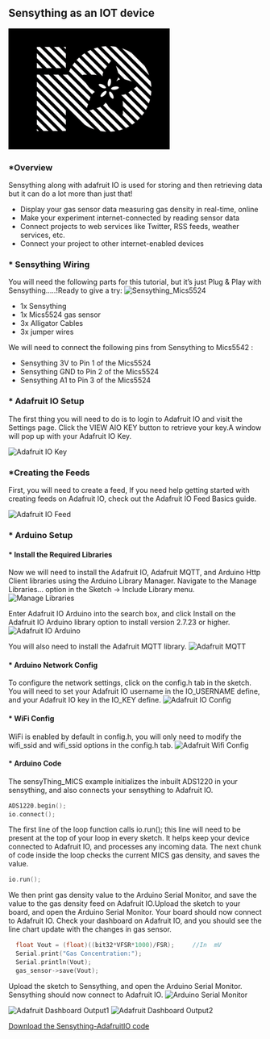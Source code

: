 ## Sensything as an IOT device
![Adafruit-IO-Logo](images/Adafruit-IO-Logo.png)

### *Overview

Sensything along with adafruit IO is used for storing and then retrieving data but it can do a lot more than just that!

* Display your gas sensor data measuring gas density in real-time, online
* Make your experiment internet-connected by reading sensor data
* Connect projects to web services like Twitter, RSS feeds, weather services, etc.
* Connect your project to other internet-enabled devices

### * Sensything Wiring
You will need the following parts for this tutorial, but it’s just Plug & Play with Sensything…..!Ready to give a try:
![Sensything_Mics5524](images/)

* 1x Sensything
* 1x Mics5524 gas sensor
* 3x Alligator Cables
* 3x jumper wires

We will need to connect the following pins from Sensything to Mics5542 :
* Sensything 3V to Pin 1 of the Mics5524
* Sensything  GND to Pin 2 of the Mics5524
* Sensything  A1 to Pin 3 of the Mics5524 

### * Adafruit IO Setup
The first thing you will need to do is to login to Adafruit IO and visit the Settings page. Click the VIEW AIO KEY button to retrieve your key.A window will pop up with your Adafruit IO Key. 

![Adafruit IO Key](images/)		

### *Creating the Feeds 
First, you will need to create a feed, If you need help getting started with creating feeds on Adafruit IO, check out the Adafruit IO Feed Basics guide.

![Adafruit IO Feed](images/)	

### * Arduino Setup
 
#### * Install the Required Libraries
Now we will need to install the Adafruit IO, Adafruit MQTT, and Arduino Http Client libraries using the Arduino Library Manager. Navigate to the Manage Libraries... option in the Sketch -> Include Library menu.
![Manage Libraries](images/)	

Enter Adafruit IO Arduino into the search box, and click Install on the Adafruit IO Arduino library option to install version 2.7.23 or higher.
![Adafruit IO Arduino](images/)	

You will also need to install the Adafruit MQTT library.
![Adafruit MQTT](images/)	

#### * Arduino Network Config
To configure the network settings, click on the config.h tab in the sketch. You will need to set your Adafruit IO username in the IO_USERNAME define, and your Adafruit IO key in the IO_KEY define.
![Adafruit IO Config](images/)

#### * WiFi Config
WiFi is enabled by default in config.h, you will only need to modify the wifi_ssid and wifi_ssid options in the config.h tab.
![Adafruit Wifi Config](images/)

#### * Arduino Code
The sensyThing_MICS example  initializes the inbuilt  ADS1220 in your sensything, and also connects your sensything to Adafruit IO. 
```c
ADS1220.begin();
io.connect();
```
The first line of the loop function calls io.run(); this line will need to be present at the top of your loop in every sketch. It helps keep your device connected to Adafruit IO, and processes any incoming data.
The next chunk of code inside the loop checks the current MICS gas density, and saves the value.
```c
io.run();
```
We then print gas density value to the Arduino Serial Monitor, and save the value to the gas density feed on Adafruit IO.Upload the sketch to your board, and open the Arduino Serial Monitor. Your board should now connect to Adafruit IO. Check your dashboard on Adafruit IO, and you should see the line chart update with the changes in gas sensor.
 
```c
  float Vout = (float)((bit32*VFSR*1000)/FSR);     //In  mV
  Serial.print("Gas Concentration:");
  Serial.println(Vout);
  gas_sensor->save(Vout);
```
Upload the sketch to Sensything, and open the Arduino Serial Monitor. Sensything should now connect to Adafruit IO.
![Arduino Serial Monitor](images/)

![Adafruit Dashboard Output1](images/)
![Adafruit Dashboard Output2](images/)

[Download the Sensything-AdafruitIO code](https://github.com/Protocentral/protocentral_sensything/tree/master/software/)
